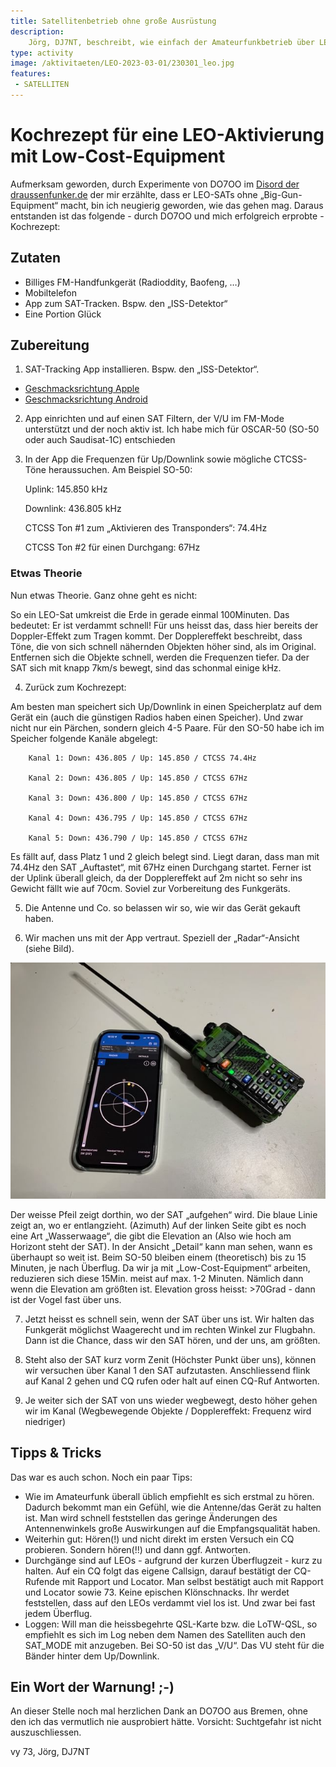```yaml
---
title: Satellitenbetrieb ohne große Ausrüstung
description: 
    Jörg, DJ7NT, beschreibt, wie einfach der Amateurfunkbetrieb über LEO (Low Earth Orbit) Satelliten mit einem einfachen Handfunkgerät sein kann.
type: activity
image: /aktivitaeten/LEO-2023-03-01/230301_leo.jpg
features:
 - SATELLITEN
---
```


# Kochrezept für eine LEO-Aktivierung mit Low-Cost-Equipment

Aufmerksam geworden, durch Experimente von DO7OO im [Disord der draussenfunker.de](https://discord.gg/B6BkdcTQ87) der mir erzählte, dass er LEO-SATs ohne „Big-Gun-Equipment“ macht, bin ich neugierig geworden, wie das gehen mag. Daraus entstanden ist das folgende - durch DO7OO und mich erfolgreich erprobte - Kochrezept:


## Zutaten
- Billiges FM-Handfunkgerät (Radioddity, Baofeng, …)
- Mobiltelefon
- App zum SAT-Tracken. Bspw. den „ISS-Detektor“
- Eine Portion Glück

## Zubereitung

1. SAT-Tracking App installieren. Bspw. den „ISS-Detektor“. 
- [Geschmacksrichtung Apple](https://apps.apple.com/de/app/iss-detector/id1198597805)
- [Geschmacksrichtung Android](https://play.google.com/store/apps/details?id=com.runar.issdetector&hl=de&gl=US)

2. App einrichten und auf einen SAT Filtern, der V/U im FM-Mode unterstützt und der noch aktiv ist. Ich habe mich für OSCAR-50 (SO-50 oder auch Saudisat-1C) entschieden

3. In der App die Frequenzen für Up/Downlink sowie mögliche CTCSS-Töne heraussuchen. Am Beispiel SO-50:

    Uplink: 145.850 kHz
    
    Downlink: 436.805 kHz
    
    CTCSS Ton #1 zum „Aktivieren des Transponders“: 74.4Hz
    
    CTCSS Ton #2 für einen Durchgang: 67Hz

### Etwas Theorie

Nun etwas Theorie. Ganz ohne geht es nicht:

So ein LEO-Sat umkreist die Erde in gerade einmal 100Minuten. Das bedeutet: Er ist verdammt schnell!
Für uns heisst das, dass hier bereits der Doppler-Effekt zum Tragen kommt. Der Dopplereffekt beschreibt, dass Töne, die von sich schnell nähernden Objekten höher sind, als im Original. Entfernen sich die Objekte schnell, werden die Frequenzen tiefer. Da der SAT sich mit knapp 7km/s bewegt, sind das schonmal einige kHz.


4. Zurück zum Kochrezept:

Am besten man speichert sich Up/Downlink in einen Speicherplatz auf dem Gerät ein (auch die günstigen Radios haben einen Speicher).
Und zwar nicht nur ein Pärchen, sondern gleich 4-5 Paare. Für den SO-50 habe ich im Speicher folgende Kanäle abgelegt:
```
    Kanal 1: Down: 436.805 / Up: 145.850 / CTCSS 74.4Hz
    
    Kanal 2: Down: 436.805 / Up: 145.850 / CTCSS 67Hz
    
    Kanal 3: Down: 436.800 / Up: 145.850 / CTCSS 67Hz
    
    Kanal 4: Down: 436.795 / Up: 145.850 / CTCSS 67Hz
   
    Kanal 5: Down: 436.790 / Up: 145.850 / CTCSS 67Hz
```

Es fällt auf, dass Platz 1 und 2 gleich belegt sind. Liegt daran, dass man mit 74.4Hz den SAT „Auftastet“, mit 67Hz einen Durchgang startet.
Ferner ist der Uplink überall gleich, da der Dopplereffekt auf 2m nicht so sehr ins Gewicht fällt wie auf 70cm.
Soviel zur Vorbereitung des Funkgeräts.

5. Die Antenne und Co. so belassen wir so, wie wir das Gerät gekauft haben.

6. Wir machen uns mit der App vertraut. Speziell der „Radar“-Ansicht (siehe Bild).

![Minimalsetup für den Satellitenfunk](/aktivitaeten/LEO-2023-03-01/230301_leo_full.jpg)

Der weisse Pfeil zeigt dorthin, wo der SAT „aufgehen“ wird. Die blaue Linie zeigt an, wo er entlangzieht. (Azimuth)
Auf der linken Seite gibt es noch eine Art „Wasserwaage“, die gibt die Elevation an (Also wie hoch am Horizont steht der SAT).
In der Ansicht „Detail“ kann man sehen, wann es überhaupt so weit ist. Beim SO-50 bleiben einem (theoretisch) bis zu 15 Minuten, je nach Überflug.
Da wir ja mit „Low-Cost-Equipment“ arbeiten, reduzieren sich diese 15Min. meist auf max. 1-2 Minuten. Nämlich dann wenn die Elevation am größten ist.
Elevation gross heisst: >70Grad - dann ist der Vogel fast über uns.

7. Jetzt heisst es schnell sein, wenn der SAT über uns ist. Wir halten das Funkgerät möglichst Waagerecht und im rechten Winkel zur Flugbahn. Dann ist die Chance, dass wir den SAT hören, und der uns, am größten.

8. Steht also der SAT kurz vorm Zenit (Höchster Punkt über uns), können wir versuchen über Kanal 1 den SAT aufzutasten. Anschliessend flink auf Kanal 2 gehen und CQ rufen oder halt auf einen CQ-Ruf Antworten.

9. Je weiter sich der SAT von uns wieder wegbewegt, desto höher gehen wir im Kanal (Wegbewegende Objekte / Dopplereffekt: Frequenz wird niedriger)

## Tipps & Tricks
Das war es auch schon. Noch ein paar Tips:

- Wie im Amateurfunk überall üblich empfiehlt es sich erstmal zu hören. Dadurch bekommt man ein Gefühl, wie die Antenne/das Gerät zu halten ist. Man wird schnell feststellen das geringe Änderungen des Antennenwinkels große Auswirkungen auf die Empfangsqualität haben.
- Weiterhin gut: Hören(!) und nicht direkt im ersten Versuch ein CQ probieren. Sondern hören(!!) und dann ggf. Antworten.
- Durchgänge sind auf LEOs - aufgrund der kurzen Überflugzeit - kurz zu halten. Auf ein CQ folgt das eigene Callsign, darauf bestätigt der CQ-Rufende mit Rapport und Locator. Man selbst bestätigt auch mit Rapport und Locator sowie 73. Keine epischen Klönschnacks. Ihr werdet feststellen, dass auf den LEOs verdammt viel los ist. Und zwar bei fast jedem Überflug.
- Loggen: Will man die heissbegehrte QSL-Karte bzw. die LoTW-QSL, so empfiehlt es sich im Log neben dem Namen des Satelliten auch den SAT_MODE mit anzugeben. Bei SO-50 ist das „V/U“. Das VU steht für die Bänder hinter dem Up/Downlink.

## Ein Wort der Warnung! ;-)
An dieser Stelle noch mal herzlichen Dank an DO7OO aus Bremen, ohne den ich das vermutlich nie ausprobiert hätte.
Vorsicht: Suchtgefahr ist nicht auszuschliessen.

vy 73, Jörg, DJ7NT
